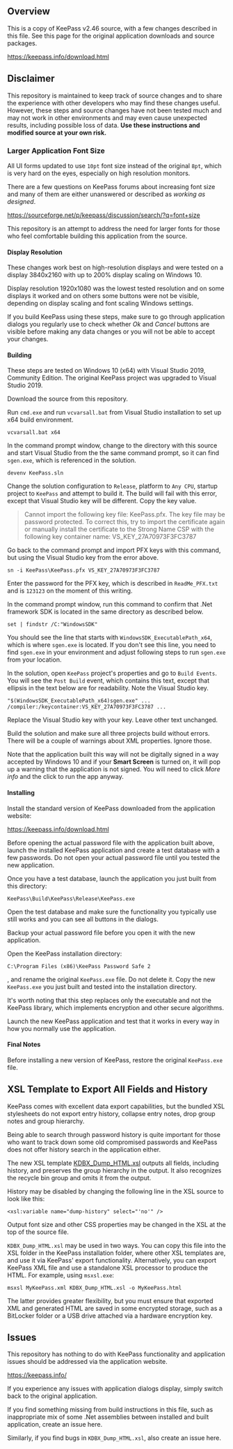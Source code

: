 ## Overview

This is a copy of KeePass v2.46 source, with a few changes described in
this file. See this page for the original application downloads and source
packages.

https://keepass.info/download.html

## Disclaimer

This repository is maintained to keep track of source changes and to share
the experience with other developers who may find these changes useful.
However, these steps and source changes have not been tested much and may
not work in other environments and may even cause unexpected results,
including possible loss of data. **Use these instructions and modified source
at your own risk.**

### Larger Application Font Size

All UI forms updated to use `10pt` font size instead of the original `8pt`,
which is very hard on the eyes, especially on high resolution monitors.

There are a few questions on KeePass forums about increasing font size and
many of them are either unanswered or described as _working as designed_.

https://sourceforge.net/p/keepass/discussion/search/?q=font+size

This repository is an attempt to address the need for larger fonts for those
who feel comfortable building this application from the source.

#### Display Resolution

These changes work best on high-resolution displays and were tested on a
display 3840x2160 with up to 200% display scaling on Windows 10.

Display resolution 1920x1080 was the lowest tested resolution and on some
displays it worked and on others some buttons were not be visible, depending
on display scaling and font scaling Windows settings.

If you build KeePass using these steps, make sure to go through application
dialogs you regularly use to check whether _Ok_ and _Cancel_ buttons are
visible before making any data changes or you will not be able to accept your
changes.

#### Building

These steps are tested on Windows 10 (x64) with Visual Studio 2019, Community
Edition. The original KeePass project was upgraded to Visual Studio 2019.

Download the source from this repository.

Run `cmd.exe` and run `vcvarsall.bat` from Visual Studio installation to set
up x64 build environment.

    vcvarsall.bat x64

In the command prompt window, change to the directory with this source and
start Visual Studio from the the same command prompt, so it can find
`sgen.exe`, which is referenced in the solution.

    devenv KeePass.sln

Change the solution configuration to `Release`, platform to `Any CPU`, startup
project to `KeePass` and attempt to build it. The build will fail with this error,
except that Visual Studio key will be different. Copy the key value.

> Cannot import the following key file: KeePass.pfx. The key file may
> be password protected. To correct this, try to import the certificate again
> or manually install the certificate to the Strong Name CSP with the following
> key container name: VS_KEY_27A70973F3FC3787

Go back to the command prompt and import PFX keys with this command, but using
the Visual Studio key from the error above.

    sn -i KeePass\KeePass.pfx VS_KEY_27A70973F3FC3787

Enter the password for the PFX key, which is described in `ReadMe_PFX.txt`
and is `123123` on the moment of this writing.

In the command prompt window, run this command to confirm that .Net framework
SDK is located in the same directory as described below.

    set | findstr /C:"WindowsSDK"

You should see the line that starts with `WindowsSDK_ExecutablePath_x64`,
which is where `sgen.exe` is located. If you don't see this line, you need to
find `sgen.exe` in your environment and adjust following steps to run `sgen.exe`
from your location.

In the solution, open `KeePass` project's properties and go to `Build Events`.
You will see the `Post Build` event, which contains this text, except that
ellipsis in the text below are for readability. Note the Visual Studio key.

    "$(WindowsSDK_ExecutablePath_x64)sgen.exe" ... /compiler:/keycontainer:VS_KEY_27A70973F3FC3787 ...

Replace the Visual Studio key with your key. Leave other text unchanged.

Build the solution and make sure all three projects build without errors.
There will be a couple of warnings about XML properties. Ignore those.

Note that the application built this way will not be digitally signed in a
way accepted by Windows 10 and if your **Smart Screen** is turned on, it will
pop up a warning that the application is not signed. You will need to click
_More info_ and the click to run the app anyway.

#### Installing

Install the standard version of KeePass downloaded from the application website:

https://keepass.info/download.html

Before opening the actual password file with the application built above, launch
the installed KeePass application and create a test database with a few passwords.
Do not open your actual password file until you tested the new application.

Once you have a test database, launch the application you just built from this
directory:

    KeePass\Build\KeePass\Release\KeePass.exe

Open the test database and make sure the functionality you typically use still
works and you can see all buttons in the dialogs.

Backup your actual password file before you open it with the new application.

Open the KeePass installation directory:

    C:\Program Files (x86)\KeePass Password Safe 2

, and rename the original `KeePass.exe` file. Do not delete it. Copy the new `KeePass.exe`
you just built and tested into the installation directory.

It's worth noting that this step replaces only the executable and not the KeePass
library, which implements encryption and other secure algorithms.

Launch the new KeePass application and test that it works in every way in how
you normally use the application.

#### Final Notes

Before installing a new version of KeePass, restore the original `KeePass.exe`
file.

## XSL Template to Export All Fields and History

KeePass comes with excellent data export capabilities, but the bundled XSL
stylesheets do not export entry history, collapse entry notes, drop group
notes and group hierarchy.

Being able to search through password history is quite important for those
who want to track down some old compromised passwords and KeePass does not
offer history search in the application either.

The new XSL template [KDBX_Dump_HTML.xsl](Ext/XSL/KDBX_Dump_HTML.xsl)
outputs all fields, including history, and preserves the group hierarchy
in the output. It also recognizes the recycle bin group and omits it from
the output.

History may be disabled by changing the following line in the XSL source
to look like this:

    <xsl:variable name="dump-history" select="'no'" />

Output font size and other CSS properties may be changed in the XSL at the
top of the source file.

`KDBX_Dump_HTML.xsl` may be used in two ways. You can copy this file into
the XSL folder in the KeePass installation folder, where other XSL templates
are, and use it via KeePass' export functionality. Alternatively, you can
export KeePass XML file and use a standalone XSL processor to produce the
HTML. For example, using `msxsl.exe`:

    msxsl MyKeePass.xml KDBX_Dump_HTML.xsl -o MyKeePass.html

The latter provides greater flexibility, but you must ensure that exported
XML and generated HTML are saved in some encrypted storage, such as a BitLocker
folder or a USB drive attached via a hardware encryption key.

## Issues

This repository has nothing to do with KeePass functionality and application
issues should be addressed via the application website.

https://keepass.info/

If you experience any issues with application dialogs display, simply switch back
to the original application.

If you find something missing from build instructions in this file, such as
inappropriate mix of some .Net assemblies between installed and built application,
create an issue here.

Similarly, if you find bugs in `KDBX_Dump_HTML.xsl`, also create an issue here.

